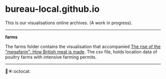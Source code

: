 # bureau-local.github.io

This is our visualisations online archives. (A work in progress).

-----

**farms**

The farms folder contains the visualisation that accompanied [The rise of the "megafarm": How British meat is made](https://www.thebureauinvestigates.com/stories/2017-07-17/megafarms-uk-intensive-farming-meat). The csv file, holds location data of poultry farms with intensive farming permits.

-----

:angel::sunny::octocat:
